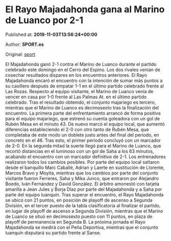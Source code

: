 
# El Rayo Majadahonda gana al Marino de Luanco por 2-1

Published at: **2019-11-03T13:56:24+00:00**

Author: **SPORT.es**

Original: [sport](https://www.sport.es/es/noticias/segunda-division-b/el-rayo-majadahonda-gana-al-marino-de-luanco-por-2-1-7712681)

El Majadahonda ganó 2-1 contra el Marino de Luanco durante el partido celebrado este domingo en el Cerro del Espino. Los dos rivales venían de cosechar resultados dispares en los encuentros anteriores. El Rayo Majadahonda encaró el encuentro con la intención de sumar más puntos a su casillero después de empatar 1-1 en el último partido celebrado frente al Las Rozas. Respecto al equipo visitante, el Marino de Luanco venía de vencer en casa por 1-0 frente al Las Palmas At. en el último partido celebrado. Tras el resultado obtenido, el conjunto majariego es tercero, mientras que el Marino de Luanco es decimosexto tras la finalización del encuentro.
La primera parte del enfrentamiento arrancó de forma positiva para el equipo majariego, que estrenó su cuenta goleadora con un gol de Rubén Mesa en el minuto 43. De nuevo marcó el equipo local, que aumentó diferencias estableciendo el 2-0 con otro tanto de Rubén Mesa, que completaba de este modo un doblete justo antes del final del periodo, en concreto en el 46. Tras esto, el primer periodo concluyó con un marcador de 2-0.
En la segunda mitad la suerte llegó para el Marino de Luanco, que recortó distancias en el luminoso con un gol de Saha a los 63 minutos, acabando el encuentro con un marcador definitivo de 2-1.
Los entrenadores realizaron todos los cambios posibles. Por parte del equipo local saltaron desde el banquillo Marc Caballé, Adrian y Laerte en sustitución de Llorente, Marcos Bravo y Moyita, mientras que los cambios por parte del conjunto visitante fueron Ferreres, Saha y Mika Junco, que entraron por Alejandro Boedo, Iván Fernández y David González.
El árbitro amonestó con tarjeta amarilla a Jean Jules y Borja Díaz por parte del Majadahonda y a Saha por parte del equipo luanquín.
Tras superar el encuentro, el Rayo Majadahonda se ubicó con 21 puntos, en posición de playoff de ascenso a Segunda División, en el tercer puesto de la tabla clasificatoria al finalizar el partido, en lugar de playoff de ascenso a Segunda División, mientras que el Marino de Luanco se situó en decimosexto puesto con 11 puntos, en plaza de playoff de permanencia en Segunda B.
La próxima jornada el Rayo Majadahonda se medirá con el Peña Deportiva, mientras que el conjunto luanquín disputará su partido frente al Sanse.
